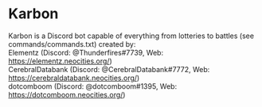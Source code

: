 # Karbon
Karbon is a Discord bot capable of everything from lotteries to battles (see commands/commands.txt) created by:  
Elementz (Discord: @Thunderfires#7739, Web: https://elementz.neocities.org/)  
CerebralDatabank (Discord: @CerebralDatabank#7772, Web: https://cerebraldatabank.neocities.org/)  
dotcomboom (Discord: @dotcomboom#1395, Web: https://dotcomboom.neocities.org/)  
